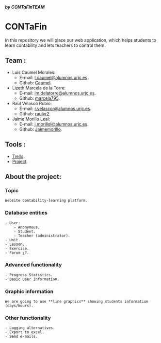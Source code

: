 ***by CONTaFinTEAM***
# CONTaFin
In this repository we will place our web application, which helps students to learn contability and lets teachers to control them.

## Team : 
- Luis Caumel Morales:
	- E-mail: l.caumel@alumnos.urjc.es.
	- Github: [Caumel](https://github.com/Caumel).
- Lizeth Marcela de la Torre:
	- E-mail: lm.delatorre@alumnos.urjc.es.
	- Github: [marcela795](https://github.com/marcela795).
- Raul Velasco Rubio:
	- E-mail: r.velascor@alumnos.urjc.es.
	- Github: [raulvr2](https://github.com/raulvr2).
- Jaime Morillo Leal:
	- E-mail: j.morillol@alumnos.urjc.es.
	- Github: [Jaimemorillo](https://github.com/Jaimemorillo).

## Tools :
- [Trello](https://trello.com/b/4dZpQcvA/desarrollo-de-aplicaciones-web).
- [Project](https://github.com/Caumel/DAW-G11-2018).

## About the project:

### Topic
	Website Contability-learning platform.
### Database entities
	- User:
		- Anonymous.
		- Student.
		- Teacher (administrator).
	- Unit.
	- Lesson.
	- Exercise.
	- Forum ¿?.
### Advanced functionality
	- Progress Statistics.
	- Basic User Information.
### Graphic information
	We are going to use **line graphics** showing students information (days/hours).
### Other functionality
	- Logging alternatives.
	- Export to excel.
	- Send e-mails.





